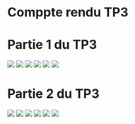<h1>Comppte rendu TP3</h1>
<h1>Partie 1 du TP3</h1>
<img src="capture/tablpatient.png">
<img src="capture/repositorypatient.png">
<img src="capture/patientcontolleur.png">
<img src="capture/patientaffiche.png">
<img src="capture/capturetp3.png">
<img src="capture/index.png">
<h1>Partie 2 du TP3</h1>
<img src="capture/menup2.png.png">
<img src="capture/capp2.png.png">
<img src="capture/editp2.png.png">
<img src="capture/formp2.png.png">
<img src="capture/modif.png.png">
<img src="capture/patientaffiche.png.png">
